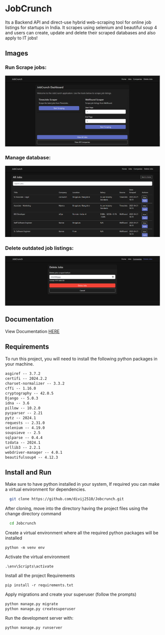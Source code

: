 
# JobCrunch

Its a Backend API and direct-use hybrid web-scraping tool for online job listings for startups in India. It scrapes using selenium and beautiful soup 4 and users can create, update and delete their scraped databases and also apply to IT jobs!

## Images

### Run Scrape jobs:
![Scraper demo](images/Screenshot%202025-04-22%20002801.png)

### Manage database:
![Scraper crud](images/Screenshot%202025-04-22%20002857.png)

### Delete outdated job listings:
![Scraper crud](images/Screenshot%202025-04-22%20002925.png)

## Documentation
View Documentation [HERE](https://github.com/divij2510/Jobcrunch/blob/main/submission.md)


## Requirements

To run this project, you will need to install the following python packages in your machine.

```text
asgiref -- 3.7.2
certifi -- 2024.2.2
charset-normalizer -- 3.3.2
cffi -- 1.16.0
cryptography -- 42.0.5
Django -- 5.0.3
idna -- 3.6
pillow -- 10.2.0
pycparser -- 2.21
pytz -- 2024.1
requests -- 2.31.0
selenium -- 4.19.0
soupsieve -- 2.5
sqlparse -- 0.4.4
tzdata -- 2024.1
urllib3 -- 2.2.1
webdriver-manager -- 4.0.1
beautifulsoup4 -- 4.12.3
```



## Install and Run

Make sure to have python installed in your system, If required you can make a virtual environment for dependencies.

```bash
  git clone https://github.com/divij2510/Jobcrunch.git
```  
  After cloning, move into the directory having the project files using the change directory command
```bash
  cd Jobcrunch
```
  Create a virtual environment where all the required python packages will be installed
```
python -m venv env
```
  Activate the virtual environment
```
.\env\Scripts\activate
```
  Install all the project Requirements
```
pip install -r requirements.txt
```
  Apply migrations and create your superuser (follow the prompts)
```
python manage.py migrate
python manage.py createsuperuser
```
Run the development server with:
```
python manage.py runserver
```



  
